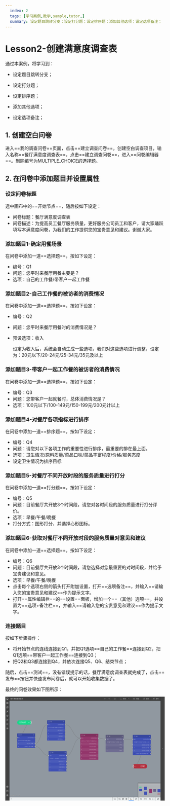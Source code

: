 ```yaml
---
  index: 2
  tags: [学习案例,教学,sample,tutor,]
  summary: 设定题目跳转分支；设定打分题；设定排序题；添加其他选项；设定选项备注；
---
```






# Lesson2-创建满意度调查表

通过本案例，将学习到：

+ 设定题目跳转分支；

+ 设定打分题；

+ 设定排序题；

+ 添加其他选项；

+ 设定选项备注；

## 1. 创建空白问卷

进入==我的调查问卷==页面，点击==建立调查问卷==，创建空白调查项目，输入名称==餐厅满意度调查表==，点击==建立调查问卷==，进入==问卷编辑器==。删除编号为MULTIPLE_CHOICE的选择题。

## 2. 在问卷中添加题目并设置属性

### 设定问卷标题

选中画布中的==开始节点==，随后按如下设定：

+ 问卷标题：餐厅满意度调查表
+ 问卷描述：为提高员工餐厅服务质量，更好服务公司员工和客户，请大家踊跃填写本满意度问卷，为我们的工作提供您的宝贵意见和建议。谢谢大家。

### 添加题目1-确定用餐场景

在问卷中添加一道==选择题==，按如下设定：

+ 编号：Q1
+ 问题：您平时来餐厅用餐主要是？
+ 选项：自己的工作餐/带客户一起工作餐

### 添加题目2-自己工作餐的被访者的消费情况

在问卷中添加一道==选择题==，按如下设定：

+ 编号：Q2

+ 问题：您平时来餐厅用餐时的消费情况是？

+ 预设选项：收入

  设定为收入后，系统会自动生成一些选项，我们对这些选项进行调整，设定为：20元以下/20-24元/25-34元/35元及以上

### 添加题目3-带客户一起工作餐的被访者的消费情况

在问卷中添加一道==选择题==，按如下设定：

+ 编号：Q3
+ 问题：您带客户一起就餐时，总体消费情况是？
+ 选项：100元以下/100-149元/150-199元/200元计以上

### 添加题目4-对餐厅各项指标进行排序

在问卷中添加一道==排序题==，按如下设定：

+ 编号：Q4
+ 问题：请您对以下各项工作的重要性进行排序，最重要的排在最上面。
+ 选项：卫生情况/原料质量/菜品口味/菜品丰富程度/价格/服务态度
+ 设定卫生情况为排序目标

### 添加题目5-对餐厅不同开放时段的服务质量进行打分

在问卷中添加一道==打分题==，按如下设定：

+ 编号：Q5
+ 问题：目前餐厅共开放3个时间段，请您对各时间段的服务质量进行打分评价。
+ 选项：早餐/午餐/晚餐
+ 打分方式：图形打分，并选择心形图标。

### 添加题目6-获取对餐厅不同开放时段的服务质量对意见和建议

在问卷中添加一道==选择题==，按如下设定：

+ 编号：Q6
+ 问题：目前餐厅共开放3个时间段，请您选择对您最重要的对时间段，并给予宝贵建议和意见。
+ 选项：早餐/午餐/晚餐
+ 点击每个选项右侧的箭头打开附加设置，打开==选项备注==，并输入==请输入您的宝贵意见和建议==作为提示文字。
+ 打开==属性编辑栏==的==设置==面板，增加一个==（其他）选项==，并设置为==选项+备注栏==，并输入==请输入您的宝贵意见和建议==作为提示文字。

### 连接题目

按如下步骤操作：

+ 将开始节点的连线连接到Q1，并把Q1选项==自己的工作餐==连接到Q2，把Q1选项==带客户一起工作餐==连接到Q3；
+ 把Q2和Q3都连接到Q4，并依次连接Q5、Q6、结束节点；

随后，点击==测试==，没有错误提示的话，餐厅满意度调查表就完成了，点击==发布==按钮并快速发布问卷后，就可以开始收集数据了。

最终的问卷效果如下图所示：

![02satisfactionSurvey01](assets/02satisfactionSurvey/02satisfactionSurvey01.png)
